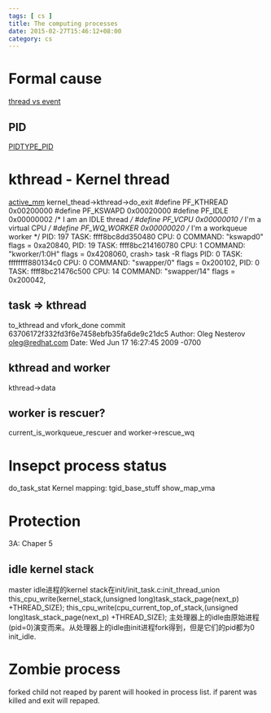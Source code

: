 ```yaml
---
tags: [ cs ] 
title: The computing processes
date: 2015-02-27T15:46:12+08:00 
category: cs
---
```


# Formal cause
[thread vs event](http://courses.cs.vt.edu/cs5204/fall09-kafura/Presentations/Threads-VS-Events.pdf)
## PID
[PIDTYPE_PID](https://lwn.net/Articles/606925/)

# kthread - Kernel thread
[active_mm](https://www.kernel.org/doc/Documentation/vm/active_mm.txt)
kernel_thead->kthread->do_exit
#define PF_KTHREAD              0x00200000
#define PF_KSWAPD               0x00020000
#define PF_IDLE                 0x00000002      /* I am an IDLE thread */
#define PF_VCPU                 0x00000010      /* I'm a virtual CPU */
#define PF_WQ_WORKER            0x00000020      /* I'm a workqueue worker */
PID: 197    TASK: ffff8bc8dd350480  CPU: 0   COMMAND: "kswapd0"
  flags = 0xa20840,
PID: 19     TASK: ffff8bc214160780  CPU: 1   COMMAND: "kworker/1:0H"
  flags = 0x4208060,
crash> task -R flags
PID: 0      TASK: ffffffff880134c0  CPU: 0   COMMAND: "swapper/0"
  flags = 0x200102,
PID: 0      TASK: ffff8bc21476c500  CPU: 14  COMMAND: "swapper/14"
  flags = 0x200042,
## task => kthread
to_kthread and vfork_done
commit 63706172f332fd3f6e7458ebfb35fa6de9c21dc5
Author: Oleg Nesterov <oleg@redhat.com>
Date:   Wed Jun 17 16:27:45 2009 -0700
## kthread and worker
kthread->data
## worker is rescuer?
current_is_workqueue_rescuer and worker->rescue_wq

# Insepct process status
do_task_stat
Kernel mapping: tgid_base_stuff show_map_vma
# Protection 
3A: Chaper 5
## idle kernel stack
master idle进程的kernel stack在init/init_task.c:init_thread_union
this_cpu_write(kernel_stack,(unsigned long)task_stack_page(next_p) +THREAD_SIZE);
this_cpu_write(cpu_current_top_of_stack,(unsigned long)task_stack_page(next_p) +THREAD_SIZE);
主处理器上的idle由原始进程(pid=0)演变而来。从处理器上的idle由init进程fork得到，但是它们的pid都为0 init_idle.
# Zombie process <defunct>
forked child not reaped by parent will hooked in process list.
if parent was killed and exit <defunct> will repaped.
